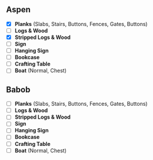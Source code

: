 ## Aspen
- [x] **Planks** (Slabs, Stairs, Buttons, Fences, Gates, Buttons)
- [ ] **Logs & Wood**
- [x] **Stripped Logs & Wood**
- [ ] **Sign**
- [ ] **Hanging Sign**
- [ ] **Bookcase**
- [ ] **Crafting Table**
- [ ] **Boat** (Normal, Chest)
## Babob
- [ ] **Planks** (Slabs, Stairs, Buttons, Fences, Gates, Buttons)
- [ ] **Logs & Wood**
- [ ] **Stripped Logs & Wood**
- [ ] **Sign**
- [ ] **Hanging Sign**
- [ ] **Bookcase**
- [ ] **Crafting Table**
- [ ] **Boat** (Normal, Chest)